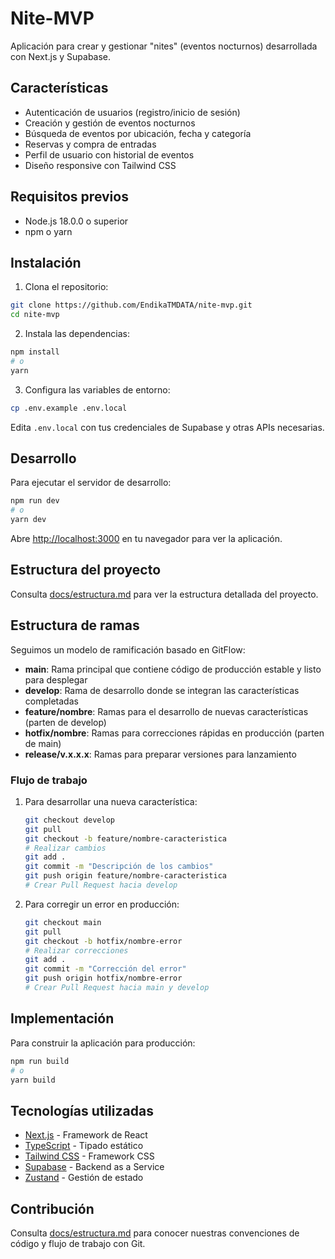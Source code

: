 # Nite-MVP

Aplicación para crear y gestionar "nites" (eventos nocturnos) desarrollada con Next.js y Supabase.

## Características

- Autenticación de usuarios (registro/inicio de sesión)
- Creación y gestión de eventos nocturnos
- Búsqueda de eventos por ubicación, fecha y categoría
- Reservas y compra de entradas
- Perfil de usuario con historial de eventos
- Diseño responsive con Tailwind CSS

## Requisitos previos

- Node.js 18.0.0 o superior
- npm o yarn

## Instalación

1. Clona el repositorio:

```bash
git clone https://github.com/EndikaTMDATA/nite-mvp.git
cd nite-mvp
```

2. Instala las dependencias:

```bash
npm install
# o
yarn
```

3. Configura las variables de entorno:

```bash
cp .env.example .env.local
```

Edita `.env.local` con tus credenciales de Supabase y otras APIs necesarias.

## Desarrollo

Para ejecutar el servidor de desarrollo:

```bash
npm run dev
# o
yarn dev
```

Abre [http://localhost:3000](http://localhost:3000) en tu navegador para ver la aplicación.

## Estructura del proyecto

Consulta [docs/estructura.md](docs/estructura.md) para ver la estructura detallada del proyecto.

## Estructura de ramas

Seguimos un modelo de ramificación basado en GitFlow:

- **main**: Rama principal que contiene código de producción estable y listo para desplegar
- **develop**: Rama de desarrollo donde se integran las características completadas
- **feature/nombre**: Ramas para el desarrollo de nuevas características (parten de develop)
- **hotfix/nombre**: Ramas para correcciones rápidas en producción (parten de main)
- **release/v.x.x.x**: Ramas para preparar versiones para lanzamiento

### Flujo de trabajo

1. Para desarrollar una nueva característica:

   ```bash
   git checkout develop
   git pull
   git checkout -b feature/nombre-caracteristica
   # Realizar cambios
   git add .
   git commit -m "Descripción de los cambios"
   git push origin feature/nombre-caracteristica
   # Crear Pull Request hacia develop
   ```

2. Para corregir un error en producción:
   ```bash
   git checkout main
   git pull
   git checkout -b hotfix/nombre-error
   # Realizar correcciones
   git add .
   git commit -m "Corrección del error"
   git push origin hotfix/nombre-error
   # Crear Pull Request hacia main y develop
   ```

## Implementación

Para construir la aplicación para producción:

```bash
npm run build
# o
yarn build
```

## Tecnologías utilizadas

- [Next.js](https://nextjs.org/) - Framework de React
- [TypeScript](https://www.typescriptlang.org/) - Tipado estático
- [Tailwind CSS](https://tailwindcss.com/) - Framework CSS
- [Supabase](https://supabase.io/) - Backend as a Service
- [Zustand](https://github.com/pmndrs/zustand) - Gestión de estado

## Contribución

Consulta [docs/estructura.md](docs/estructura.md) para conocer nuestras convenciones de código y flujo de trabajo con Git.
